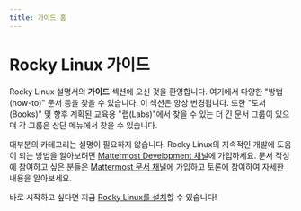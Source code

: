 ```yaml
---
title: 가이드 홈
---
```


# Rocky Linux 가이드

Rocky Linux 설명서의 **가이드** 섹션에 오신 것을 환영합니다. 여기에서 다양한 "방법(how-to)" 문서 등을 찾을 수 있습니다. 이 섹션은 항상 변경됩니다. 또한 "도서(Books)" 및 향후 계획된 교육용 "랩(Labs)"에서 찾을 수 있는 더 긴 문서 그룹이 있으며 각 그룹은 상단 메뉴에서 찾을 수 있습니다.

대부분의 카테고리는 설명이 필요하지 않습니다. Rocky Linux의 지속적인 개발에 도움이 되는 방법을 알아보려면 [Mattermost Development 채널](https://chat.rockylinux.org/rocky-linux/channels/development)에 가입하세요. 문서 작성에 참여하고 싶은 분들은 [Mattermost 문서 채널](https://chat.rockylinux.org/rocky-linux/channels/documentation)에 가입하고 토론에 참여하여 자세한 내용을 알아보세요.

바로 시작하고 싶다면 지금 [Rocky Linux를 설치](installation.md)할 수 있습니다!
